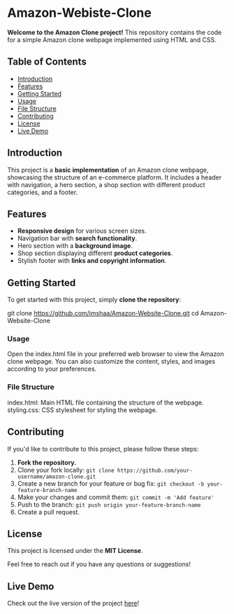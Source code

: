 # Amazon-Webiste-Clone

**Welcome to the Amazon Clone project!** This repository contains the code for a simple Amazon clone webpage implemented using HTML and CSS.

## Table of Contents

- [Introduction](#introduction)
- [Features](#features)
- [Getting Started](#getting-started)
- [Usage](#usage)
- [File Structure](#file-structure)
- [Contributing](#contributing)
- [License](#license)
- [Live Demo](#Live-Demo)

## Introduction

This project is a **basic implementation** of an Amazon clone webpage, showcasing the structure of an e-commerce platform. It includes a header with navigation, a hero section, a shop section with different product categories, and a footer.

## Features

- **Responsive design** for various screen sizes.
- Navigation bar with **search functionality**.
- Hero section with a **background image**.
- Shop section displaying different **product categories**.
- Stylish footer with **links and copyright information**.

## Getting Started

To get started with this project, simply **clone the repository**:

git clone https://github.com/imshaa/Amazon-Website-Clone.git
cd Amazon-Website-Clone

### Usage
Open the index.html file in your preferred web browser to view the Amazon clone webpage. You can also customize the content, styles, and images according to your preferences.

### File Structure
index.html: Main HTML file containing the structure of the webpage.
styling.css: CSS stylesheet for styling the webpage.

## Contributing

If you'd like to contribute to this project, please follow these steps:

1. **Fork the repository.**
2. Clone your fork locally: `git clone https://github.com/your-username/amazon-clone.git`
3. Create a new branch for your feature or bug fix: `git checkout -b your-feature-branch-name`
4. Make your changes and commit them: `git commit -m 'Add feature'`
5. Push to the branch: `git push origin your-feature-branch-name`
6. Create a pull request.

## License

This project is licensed under the **MIT License**.

Feel free to reach out if you have any questions or suggestions!

## Live Demo

Check out the live version of the project [here]((https://imshaa.github.io/Amazon-Website-Clone/))!
